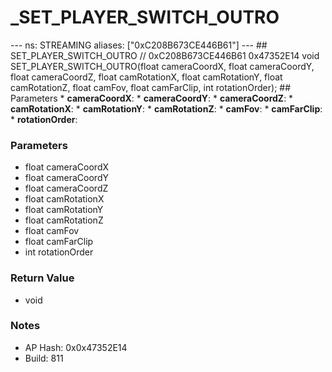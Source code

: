 # _SET_PLAYER_SWITCH_OUTRO

--- ns: STREAMING aliases: ["0xC208B673CE446B61"] --- ## SET_PLAYER_SWITCH_OUTRO  // 0xC208B673CE446B61 0x47352E14 void SET_PLAYER_SWITCH_OUTRO(float cameraCoordX, float cameraCoordY, float cameraCoordZ, float camRotationX, float camRotationY, float camRotationZ, float camFov, float camFarClip, int rotationOrder);  ## Parameters * **cameraCoordX**: * **cameraCoordY**: * **cameraCoordZ**: * **camRotationX**: * **camRotationY**: * **camRotationZ**: * **camFov**: * **camFarClip**: * **rotationOrder**:

### Parameters
* float cameraCoordX
* float cameraCoordY
* float cameraCoordZ
* float camRotationX
* float camRotationY
* float camRotationZ
* float camFov
* float camFarClip
* int rotationOrder

### Return Value
* void

### Notes
* AP Hash: 0x0x47352E14
* Build: 811

